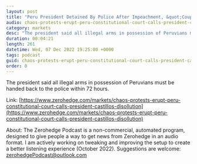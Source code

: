 ```yaml
---
layout: post
title: "Peru President Detained By Police After Impeachment, &quot;Coup&quot;"
audio: chaos-protests-erupt-peru-constitutional-court-calls-president-castillos-disollution-0
category: markets
desc: "The president said all illegal arms in possession of Peruvians must be handed back to the police within 72 hours."
duration: 00:04:21
length: 261
datetime: Wed, 07 Dec 2022 19:25:00 +0000
tags: podcast
guid: chaos-protests-erupt-peru-constitutional-court-calls-president-castillos-disollution-0
order: 0
---
```

The president said all illegal arms in possession of Peruvians must be handed back to the police within 72 hours.

Link: [https://www.zerohedge.com/markets/chaos-protests-erupt-peru-constitutional-court-calls-president-castillos-disollution](https://www.zerohedge.com/markets/chaos-protests-erupt-peru-constitutional-court-calls-president-castillos-disollution)

About: The Zerohedge Podcast is a non-commercial, automated program, designed to give people a way to get news from Zerohedge in an audio format.  I am actively working on tweaking and improving the setup to create a better listening experience (October 2022).  Suggestions are welcome: [zerohedgePodcast@outlook.com](mailto:zerohedgePodcast@outlook.com)